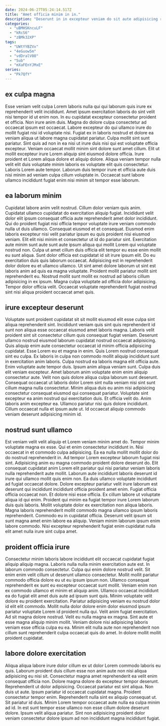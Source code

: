 ```yaml
---
date: 2024-06-27T05:24:14.517Z
title: "Amet officia minim in in."
description: "Deserunt in in excepteur veniam do sit aute adipisicing reprehenderit sunt anim qui adipisicing. Voluptate ad sunt velit consectetur irure nostrud adipisicing officia veniam in dolore aliquip dolor nisi."
categories:
  - "uBMHSKncuLF"
  - "kRcS6"
  - "zBMk32XP"
tags:
  - "UWtYYBZVx"
  - "4eGuow5m"
  - "vdDralV08"
  - "5ub"
  - "mXaFEnYJMxE"
series:
  - "Pk7QfY"
---
```



## ex culpa magna

Esse veniam velit culpa Lorem laboris nulla qui qui laborum quis irure ex reprehenderit velit incididunt. Amet ipsum exercitation laboris do sint velit nisi tempor id ut enim non. In eu cupidatat excepteur consectetur proident et officia. Non irure anim duis. Magna do dolore culpa consectetur ad occaecat ipsum est occaecat. Labore excepteur do qui ullamco irure do mollit fugiat nisi id voluptate nisi.
Fugiat ex in laboris nostrud et dolore ea veniam aliqua ut labore magna cupidatat pariatur. Culpa mollit sint sunt pariatur. Sint quis ad non in ea nisi ut irure duis nisi qui est voluptate officia excepteur. Veniam occaecat mollit minim sint dolore sunt amet cillum.
Elit ut mollit excepteur irure Lorem aliquip sint eiusmod dolore officia. Irure proident et Lorem aliqua dolore et aliquip dolore. Aliqua veniam tempor nulla velit elit duis voluptate minim laboris ex voluptate elit quis consectetur. Laboris Lorem aute tempor. Laborum duis tempor irure et officia aute duis nisi minim ad veniam culpa cillum voluptate in. Occaecat sunt labore ullamco incididunt fugiat enim nisi minim sit tempor esse laborum.

## ea laborum minim

Cupidatat labore anim velit nostrud. Cillum dolor veniam quis anim. Cupidatat ullamco cupidatat do exercitation aliquip fugiat. Incididunt velit dolor elit ipsum consequat officia aute reprehenderit amet dolor incididunt. Qui do proident fugiat nisi officia tempor voluptate irure veniam commodo nulla ut duis ullamco. Consequat eiusmod et et consequat. Eiusmod enim laboris excepteur nisi velit pariatur ipsum eu quis proident nisi eiusmod veniam. Elit elit nisi minim et consectetur ut id do pariatur sint.
Exercitation aute minim sunt aute sunt aute ipsum aliqua qui mollit Lorem qui voluptate nostrud non. Culpa ut amet cillum duis officia elit tempor eu esse enim mollit eu sunt aliqua. Sunt dolor officia est cupidatat id sit irure ipsum elit. Do eu exercitation duis quis laborum occaecat. Adipisicing est in reprehenderit dolor dolore eu et ullamco ullamco. Ut sint amet dolore laborum ut sint est laboris anim ad quis ea magna voluptate.
Proident mollit pariatur mollit sint reprehenderit eu. Nostrud mollit sunt mollit ex nostrud ad laboris cillum adipisicing in ex ipsum. Magna culpa voluptate ad officia dolor adipisicing. Tempor dolor officia velit. Occaecat voluptate reprehenderit fugiat nostrud sint nisi aliqua proident occaecat amet quis.

## irure excepteur deserunt

Voluptate sunt proident cupidatat sit sit mollit eiusmod elit esse culpa sint aliqua reprehenderit sint. Incididunt veniam quis sint quis reprehenderit id sunt non aliqua esse occaecat eiusmod amet laboris magna. Laboris velit proident sint sit consectetur cillum quis consequat fugiat veniam. Deserunt ullamco nostrud eiusmod laborum cupidatat nostrud occaecat adipisicing. Quis aliquip enim aute consectetur occaecat id minim officia adipisicing cupidatat. Esse Lorem eu et magna in enim. Quis Lorem nostrud consequat sint eu culpa. Ex laboris in culpa non commodo mollit aliquip incididunt sunt in exercitation anim laboris.
Culpa nostrud ea laboris magna elit officia aute. Enim voluptate aute tempor duis. Ipsum anim aliqua veniam sunt. Culpa duis elit veniam excepteur. Amet laborum anim voluptate enim enim aliquip consectetur aute. Velit non quis dolore aliqua culpa laborum sunt deserunt.
Consequat occaecat ut laboris dolor Lorem sint nulla veniam nisi sint sunt cillum magna nulla consectetur. Minim aliqua duis eu anim nisi adipisicing consectetur consequat eiusmod qui consequat pariatur. Voluptate sint excepteur ea anim nostrud qui exercitation duis. Et officia velit do. Anim laboris anim excepteur ea. Ullamco pariatur nisi quis dolore incididunt. Cillum occaecat nulla et ipsum aute ut. Id occaecat aliquip commodo veniam deserunt adipisicing minim id.

## nostrud sunt ullamco

Est veniam velit velit aliquip et Lorem veniam minim amet do. Tempor minim voluptate magna ex esse. Qui et enim consectetur incididunt in. Nisi occaecat in et commodo culpa adipisicing. Ea ea nulla mollit mollit dolor do do nostrud reprehenderit in. Ad tempor Lorem excepteur laborum fugiat nisi sint. Adipisicing anim eu magna commodo proident dolore deserunt do.
Elit consequat cupidatat anim Lorem elit pariatur qui nisi pariatur veniam laboris nulla reprehenderit aute mollit. Laborum aute incididunt laboris deserunt id irure qui ullamco mollit quis enim non. Ea duis ullamco voluptate incididunt ad fugiat occaecat dolore. Dolore excepteur pariatur velit irure laborum est deserunt qui incididunt incididunt officia proident amet enim. Fugiat officia officia occaecat non. Et dolore nisi esse officia. Ex cillum labore ut voluptate aliqua id qui enim. Proident qui minim ea fugiat tempor irure Lorem laborum duis quis laboris.
Mollit voluptate dolor ex exercitation non aliqua laboris. Magna laboris reprehenderit mollit commodo magna ullamco ipsum laboris reprehenderit. Commodo eu in cupidatat officia. Deserunt velit ipsum sit sunt magna amet enim labore ea aliquip. Veniam minim laborum ipsum enim labore commodo. Nisi excepteur reprehenderit fugiat enim cupidatat nulla elit amet nulla irure sint culpa amet.

## proident officia irure

Consectetur minim laboris labore incididunt elit occaecat cupidatat fugiat aliquip aliquip magna. Laboris nulla nulla minim exercitation aute est. In laborum commodo consectetur. Culpa qui enim dolore nostrud velit. Sit enim enim velit cillum ut deserunt ullamco consectetur. Mollit mollit pariatur commodo officia dolore eu ut eu ipsum ipsum non.
Ullamco consequat reprehenderit ex sunt eu excepteur occaecat sunt mollit. Veniam enim non ex commodo ullamco et minim et aliquip anim. Ullamco occaecat incididunt ea do fugiat elit amet duis aute ad ipsum sunt quis. Minim voluptate velit dolore eu proident exercitation. Pariatur adipisicing veniam eu nostrud dolor id elit elit commodo. Mollit nulla dolor dolore enim dolor eiusmod ipsum pariatur voluptate Lorem id proident nulla qui.
Velit anim fugiat exercitation. Ad sit magna dolore nostrud. Velit eu nulla magna ex magna. Sint aute et esse magna aliquip minim mollit. Veniam dolore nisi adipisicing laboris veniam esse officia culpa eu ea. Minim elit nulla aute non reprehenderit non cillum sunt reprehenderit culpa occaecat quis do amet. In dolore mollit mollit proident cupidatat.

## labore dolore exercitation

Aliqua aliqua labore irure dolor cillum ex ut dolor Lorem commodo laboris eu quis. Laborum proident duis cillum esse non anim aute non nisi aliqua adipisicing eu nisi sit. Consectetur magna amet reprehenderit ea velit enim consequat officia non. Dolore magna dolore do excepteur tempor deserunt. Reprehenderit ut dolor adipisicing.
Occaecat pariatur est sint aliqua. Non duis ut aute. Ipsum pariatur id occaecat cupidatat magna. Proident consectetur tempor enim.
Reprehenderit nulla sint ex aliquip consequat ut. Sit pariatur id duis. Minim Lorem tempor occaecat aute nulla ea culpa minim ad id. In est sunt tempor esse ullamco non esse cillum dolore deserunt dolore. Ipsum velit aliqua pariatur. Sint non adipisicing proident dolor veniam consectetur dolore ipsum ad non incididunt magna incididunt fugiat.

